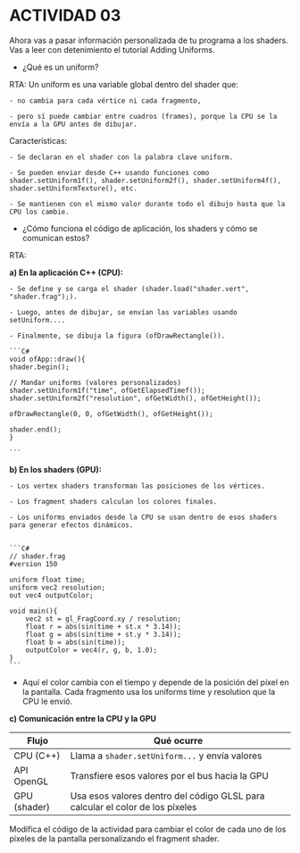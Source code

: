 # ACTIVIDAD 03

Ahora vas a pasar información personalizada de tu programa a los shaders. Vas a leer con detenimiento el tutorial Adding Uniforms.

- ¿Qué es un uniform?

RTA: Un uniform es una variable global dentro del shader que:

    - no cambia para cada vértice ni cada fragmento,

    - pero sí puede cambiar entre cuadros (frames), porque la CPU se la envía a la GPU antes de dibujar.

Características:

    - Se declaran en el shader con la palabra clave uniform.

    - Se pueden enviar desde C++ usando funciones como shader.setUniform1f(), shader.setUniform2f(), shader.setUniform4f(), shader.setUniformTexture(), etc.

    - Se mantienen con el mismo valor durante todo el dibujo hasta que la CPU los cambie.



- ¿Cómo funciona el código de aplicación, los shaders y cómo se comunican estos?

RTA: 

**a) En la aplicación C++ (CPU):**

    - Se define y se carga el shader (shader.load("shader.vert", "shader.frag");).

    - Luego, antes de dibujar, se envían las variables usando setUniform....

    - Finalmente, se dibuja la figura (ofDrawRectangle()).

    ```C#
    void ofApp::draw(){
    shader.begin();

    // Mandar uniforms (valores personalizados)
    shader.setUniform1f("time", ofGetElapsedTimef());
    shader.setUniform2f("resolution", ofGetWidth(), ofGetHeight());

    ofDrawRectangle(0, 0, ofGetWidth(), ofGetHeight());

    shader.end();
    }

    ```

**b) En los shaders (GPU):**

    - Los vertex shaders transforman las posiciones de los vértices.

    - Los fragment shaders calculan los colores finales.

    - Los uniforms enviados desde la CPU se usan dentro de esos shaders para generar efectos dinámicos.


    ```C#
    // shader.frag
    #version 150

    uniform float time;
    uniform vec2 resolution;
    out vec4 outputColor;

    void main(){
        vec2 st = gl_FragCoord.xy / resolution;
        float r = abs(sin(time + st.x * 3.14));
        float g = abs(sin(time + st.y * 3.14));
        float b = abs(sin(time));
        outputColor = vec4(r, g, b, 1.0);
    }
    ```
- Aquí el color cambia con el tiempo y depende de la posición del píxel en la pantalla. Cada fragmento usa los uniforms time y resolution que la CPU le envió.


**c) Comunicación entre la CPU y la GPU**

| Flujo        | Qué ocurre                                                                    |
| ------------ | ----------------------------------------------------------------------------- |
| CPU (C++)    | Llama a `shader.setUniform...` y envía valores                                |
| API OpenGL   | Transfiere esos valores por el bus hacia la GPU                               |
| GPU (shader) | Usa esos valores dentro del código GLSL para calcular el color de los píxeles |


Modifica el código de la actividad para cambiar el color de cada uno de los píxeles de la pantalla personalizando el fragment shader.

